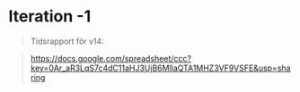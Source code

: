 Iteration -1
============

> Tidsrapport för v14:

> https://docs.google.com/spreadsheet/ccc?key=0Ar_aR3LqS7c4dC11aHJ3UjB6MllaQTA1MHZ3VF9VSFE&usp=sharing
